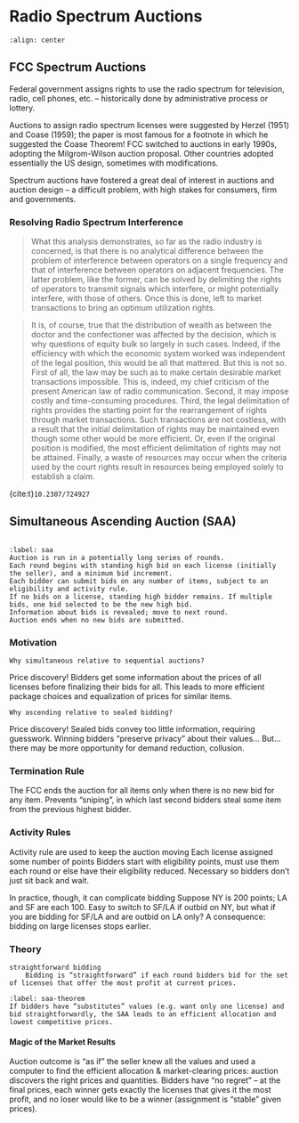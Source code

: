 # Radio Spectrum Auctions

```{image} ../images/2003-freq-alloc.png
:align: center
```

## FCC Spectrum Auctions

Federal government assigns rights to use the radio spectrum for television, radio, cell phones, etc. – historically done by administrative process or lottery.

Auctions to assign radio spectrum licenses were suggested by Herzel (1951) and Coase (1959); the paper is most famous for a footnote in which he suggested the Coase Theorem! FCC switched to auctions in early 1990s, adopting the Milgrom-Wilson auction proposal. Other countries adopted essentially the US design, sometimes with modifications.

Spectrum auctions have fostered a great deal of interest in auctions and auction design – a difficult problem, with high stakes for consumers, firm and governments.

### Resolving Radio Spectrum Interference

> What this analysis demonstrates, so far as the radio industry is concerned, is that there is no analytical difference between the problem of interference between operators on a single frequency and that of interference between operators on adjacent frequencies. The latter problem, like the former, can be solved by delimiting the rights of operators to transmit signals which interfere, or might potentially interfere, with those of others. Once this is done, left to market transactions to bring an optimum utilization rights.

> It is, of course, true that the distribution of wealth as between the doctor and the confectioner was affected by the decision, which is why questions of equity bulk so largely in such cases. Indeed, if the efficiency with which the economic system worked was  independent of the legal position, this would be all that mattered. But this is not so. First of all, the law may be such as to make certain desirable market transactions impossible. This is, indeed, my chief criticism of the present American law of radio communication. Second, it may impose costly and time-consuming procedures. Third, the legal delimitation of rights provides the starting point for the rearrangement of rights through market transactions. Such transactions are not costless, with a result that the initial delimitation of rights may be maintained even though some other would be more efficient. Or, even if the original position is modified, the most efficient delimitation of rights may not be attained. Finally, a waste of resources may occur when the criteria used by the court rights result in resources being employed solely to establish a claim.

{cite:t}`10.2307/724927`

## Simultaneous Ascending Auction (SAA)

```{index} simultaneous ascending auctions
```

```{prf:algorithm} Simultaneous Ascending Auction
:label: saa
Auction is run in a potentially long series of rounds. 
Each round begins with standing high bid on each license (initially the seller), and a minimum bid increment.
Each bidder can submit bids on any number of items, subject to an eligibility and activity rule.
If no bids on a license, standing high bidder remains. If multiple bids, one bid selected to be the new high bid.
Information about bids is revealed; move to next round.
Auction ends when no new bids are submitted. 
```

### Motivation

```{admonition} Question
Why simultaneous relative to sequential auctions?
```
Price discovery! Bidders get some information about the prices of all licenses before finalizing their bids for all.
This leads to more efficient package choices and equalization of prices for similar items.

```{admonition} Question
Why ascending relative to sealed bidding?
```

Price discovery! Sealed bids convey too little information, requiring guesswork. Winning bidders “preserve privacy” about their values...
But... there may be more opportunity for demand reduction, collusion.

### Termination Rule

The FCC ends the auction for all items only when there is no new bid for any item. Prevents “sniping”, in which last second bidders steal some item from the previous highest bidder.

### Activity Rules

Activity rule are used to keep the auction moving
Each license assigned some number of points
Bidders start with eligibility points, must use them each round or else have their eligibility reduced.
Necessary so bidders don’t just sit back and wait.

In practice, though, it can complicate bidding
Suppose NY is 200 points; LA and SF are each 100.
Easy to switch to SF/LA if outbid on NY, but what if you are bidding for SF/LA and are outbid on LA only?
A consequence: bidding on large licenses stops earlier.

### Theory

```{glossary}
straightforward bidding
    Bidding is “straightforward” if each round bidders bid for the set of licenses that offer the most profit at current prices.
```

```{prf:theorem}
:label: saa-theorem
If bidders have “substitutes” values (e.g. want only one license) and bid straightforwardly, the SAA leads to an efficient allocation and lowest competitive prices.
```

#### Magic of the Market Results

Auction outcome is “as if” the seller knew all the values and used a computer to find the efficient allocation & market-clearing prices: auction discovers the right prices and quantities. Bidders have “no regret” – at the final prices, each winner gets exactly the licenses that gives it the most profit, and no loser would like to be a winner (assignment is “stable” given prices).
